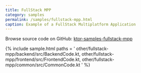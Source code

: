 ```yaml
---
title: FullStack MPP
category: samples
permalink: /samples/fullstack-mpp.html
caption: Example of a FullStack Multiplatform Application
---
```


Browse source code on GitHub: [ktor-samples-fullstack-mpp](https://github.com/ktorio/ktor-samples/tree/master/other/fullstack-mpp)

{% include sample.html paths = '
    other/fullstack-mpp/backend/src/BackendCode.kt,
    other/fullstack-mpp/frontend/src/FrontendCode.kt,
    other/fullstack-mpp/common/src/CommonCode.kt
' %}
